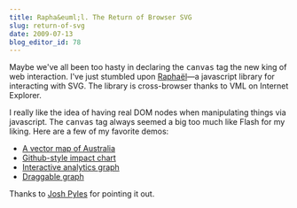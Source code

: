```yaml
---
title: Rapha&euml;l. The Return of Browser SVG
slug: return-of-svg
date: 2009-07-13
blog_editor_id: 78
---
```


Maybe we've all been too hasty in declaring the <tt>canvas</tt> tag the new king of web interaction. I've just stumbled upon <a href="http://raphaeljs.com/">Rapha&euml;l</a>&mdash;a javascript library for interacting with SVG. The library is cross-browser thanks to VML on Internet Explorer. 

I really like the idea of having real DOM nodes when manipulating things via javascript. The <tt>canvas</tt> tag always seemed a big too much like Flash for my liking. Here are a few of my favorite demos:

<ul>
  <li><a href="http://raphaeljs.com/australia.html">A vector map of Australia</a></li>
  <li><a href="http://raphaeljs.com/github/impact.html">Github-style impact chart</a></li>
  <li><a href="http://raphaeljs.com/analytics.html">Interactive analytics graph</a></li>
  <li><a href="http://raphaeljs.com/ichart.html">Draggable graph</a></li>
</ul>

Thanks to <a href="http://pixelmatrixdesign.com/">Josh Pyles</a> for pointing it out.